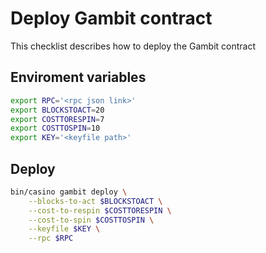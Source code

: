 # Deploy Gambit contract

This checklist describes how to deploy the Gambit contract

## Enviroment variables
```bash
export RPC='<rpc json link>'
export BLOCKSTOACT=20
export COSTTORESPIN=7
export COSTTOSPIN=10
export KEY='<keyfile path>'
```

## Deploy
```bash
bin/casino gambit deploy \
    --blocks-to-act $BLOCKSTOACT \
    --cost-to-respin $COSTTORESPIN \
    --cost-to-spin $COSTTOSPIN \
    --keyfile $KEY \
    --rpc $RPC
```